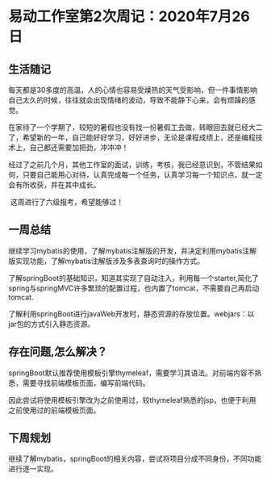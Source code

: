 # 易动工作室第2次周记：2020年7月26日

## 生活随记

​		每天都是30多度的高温，人的心情也容易受燥热的天气受影响，但一件事情影响自己太久的时候，往往就会出现情绪的波动，导致不能静下心来，会有烦躁的感觉。

​		在家待了一个学期了，较短的暑假也没有找一份暑假工去做，转眼回去就已经大二了，希望新的一年，自己能好好学习，好好进步，无论是课程成绩上，还是编程技术上，自己都还需要加把劲，冲冲冲！

​		经过了之前几个月，其他工作室的面试，训练，考核，我已经意识到，不管结果如何，只要自己能用心对待，认真完成每一个任务，认真学习每一个知识点，就一定会有所收获，并在其中成长。

​		这周进行了六级报考，希望能够过！

## 一周总结

​		继续学习mybatis的使用，了解mybatis注解版的开发，并决定利用mybatis注解版实现功能，了解mybatis注解版涉及多表查询时的操作方式。

​		了解springBoot的基础知识，知道其实现了自动注入，利用每一个starter,简化了spring与springMVC许多繁琐的配置过程，也内置了tomcat，不需要自己再启动tomcat.

​		了解利用springBoot进行javaWeb开发时，静态资源的存放位置。webjars：以jar包的方式引入静态资源。

## 存在问题,怎么解决？

​		springBoot默认推荐使用模板引擎thymeleaf，需要学习其语法。对前端内容不熟悉，需要寻找前端模板页面，编写前端代码。

​		因此尝试将使用模板引擎改为之前使用过，较thymeleaf熟悉的jsp，也便于利用之前使用过的前端模板页面。

## 下周规划

​		继续了解mybatis，springBoot的相关内容，尝试将项目分成不同身份，不同功能进行逐一实现。
